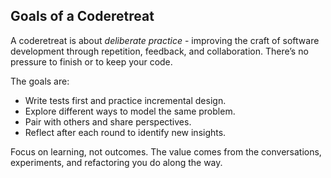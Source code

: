 ## Goals of a Coderetreat

A coderetreat is about *deliberate practice* - improving the craft of software development through repetition, feedback, and collaboration. There’s no pressure to finish or to keep your code.

The goals are:

- Write tests first and practice incremental design.
- Explore different ways to model the same problem.
- Pair with others and share perspectives.
- Reflect after each round to identify new insights.

Focus on learning, not outcomes. The value comes from the conversations, experiments, and refactoring you do along the way.